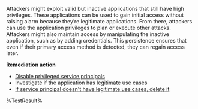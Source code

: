 Attackers might exploit valid but inactive applications that still have high privileges. These applications can be used to gain initial access without raising alarm because they’re legitimate applications. From there, attackers can use the application privileges to plan or execute other attacks. Attackers might also maintain access by manipulating the inactive application, such as by adding credentials. This persistence ensures that even if their primary access method is detected, they can regain access later.

**Remediation action**

- [Disable privileged service principals](https://learn.microsoft.com/graph/api/serviceprincipal-update)
- Investigate if the application has legitimate use cases 
- [If service principal doesn't have legitimate use cases, delete it](https://learn.microsoft.com/graph/api/serviceprincipal-delete)
<!--- Results --->
%TestResult%

